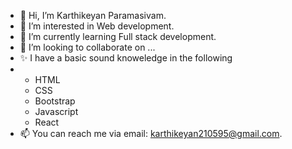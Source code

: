 - 👋 Hi, I’m Karthikeyan Paramasivam.
- 👀 I’m interested in Web development.
- 🌱 I’m currently learning Full stack development.
- 💞️ I’m looking to collaborate on ...
- ✨ I have a basic sound knoweledge in the following
-   * HTML
    * CSS
    * Bootstrap
    * Javascript
    * React
- 📫 You can reach me via email: karthikeyan210595@gmail.com.

<!---
Karthik-paramasivam/Karthik-paramasivam is a ✨ special ✨ repository because its `README.md` (this file) appears on your GitHub profile.
You can click the Preview link to take a look at your changes.
--->
